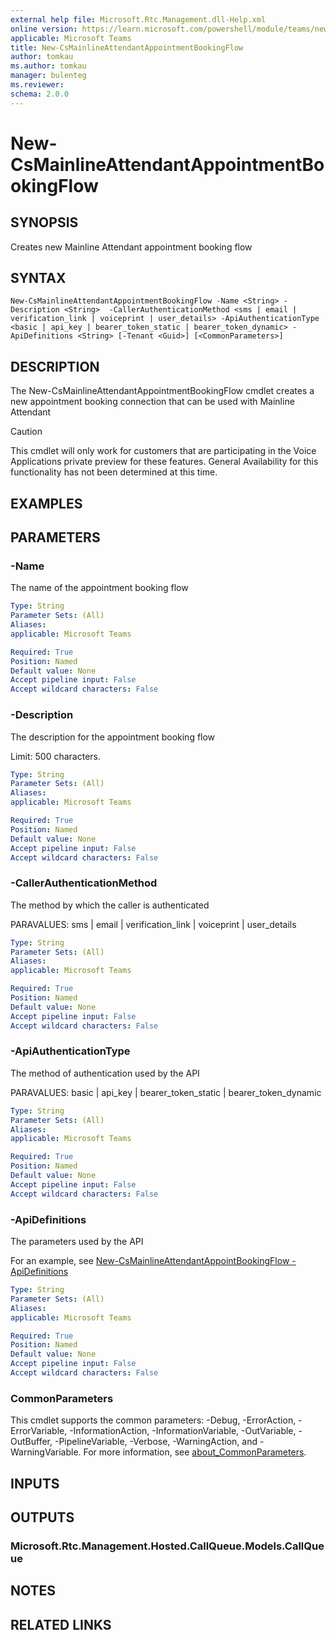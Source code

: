 ```yaml
---
external help file: Microsoft.Rtc.Management.dll-Help.xml
online version: https://learn.microsoft.com/powershell/module/teams/new-csmainlineattendantappointmentbookingflow
applicable: Microsoft Teams
title: New-CsMainlineAttendantAppointmentBookingFlow
author: tomkau
ms.author: tomkau
manager: bulenteg
ms.reviewer:
schema: 2.0.0
---
```


# New-CsMainlineAttendantAppointmentBookingFlow

## SYNOPSIS
Creates new Mainline Attendant appointment booking flow

## SYNTAX

```
New-CsMainlineAttendantAppointmentBookingFlow -Name <String> -Description <String>  -CallerAuthenticationMethod <sms | email | verification_link | voiceprint | user_details> -ApiAuthenticationType <basic | api_key | bearer_token_static | bearer_token_dynamic> -ApiDefinitions <String> [-Tenant <Guid>] [<CommonParameters>]
```

## DESCRIPTION
The New-CsMainlineAttendantAppointmentBookingFlow cmdlet creates a new appointment booking connection that can be used with Mainline Attendant

> [!CAUTION]
> This cmdlet will only work for customers that are participating in the Voice Applications private preview for these features. General Availability for this functionality has not been determined at this time.

## EXAMPLES


## PARAMETERS

### -Name
The name of the appointment booking flow

```yaml
Type: String
Parameter Sets: (All)
Aliases:
applicable: Microsoft Teams

Required: True
Position: Named
Default value: None
Accept pipeline input: False
Accept wildcard characters: False
```

### -Description
The description for the appointment booking flow

Limit: 500 characters. 

```yaml
Type: String
Parameter Sets: (All)
Aliases:
applicable: Microsoft Teams

Required: True
Position: Named
Default value: None
Accept pipeline input: False
Accept wildcard characters: False
```

###  -CallerAuthenticationMethod
The method by which the caller is authenticated

PARAVALUES: sms | email | verification_link | voiceprint | user_details

```yaml
Type: String
Parameter Sets: (All)
Aliases:
applicable: Microsoft Teams

Required: True
Position: Named
Default value: None
Accept pipeline input: False
Accept wildcard characters: False
```

###  -ApiAuthenticationType
The method of authentication used by the API

PARAVALUES: basic | api_key | bearer_token_static | bearer_token_dynamic

```yaml
Type: String
Parameter Sets: (All)
Aliases:
applicable: Microsoft Teams

Required: True
Position: Named
Default value: None
Accept pipeline input: False
Accept wildcard characters: False
```

###  -ApiDefinitions
The parameters used by the API

For an example, see [New-CsMainlineAttendantAppointBookingFlow -ApiDefinitions](./New-CsMainlineAttendantAppointmentBookingFlowApiDefinitionsJSON.md)

```yaml
Type: String
Parameter Sets: (All)
Aliases:
applicable: Microsoft Teams

Required: True
Position: Named
Default value: None
Accept pipeline input: False
Accept wildcard characters: False
```

### CommonParameters
This cmdlet supports the common parameters: -Debug, -ErrorAction, -ErrorVariable, -InformationAction, -InformationVariable, -OutVariable, -OutBuffer, -PipelineVariable, -Verbose, -WarningAction, and -WarningVariable. For more information, see [about_CommonParameters](https://go.microsoft.com/fwlink/?LinkID=113216).

## INPUTS

## OUTPUTS

### Microsoft.Rtc.Management.Hosted.CallQueue.Models.CallQueue

## NOTES

## RELATED LINKS

